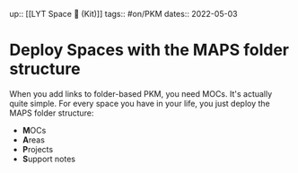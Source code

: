 up:: [[LYT Space 🔆 (Kit)]]
tags:: #on/PKM
dates:: 2022-05-03

# Deploy Spaces with the MAPS folder structure
When you add links to folder-based PKM, you need MOCs. It's actually quite simple. For every space you have in your life, you just deploy the MAPS folder structure:

- **M**OCs
- **A**reas
- **P**rojects
- **S**upport notes
